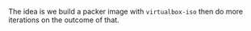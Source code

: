 The idea is we build a packer image with `virtualbox-iso` then do more iterations on the outcome of that.
